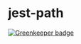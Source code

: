 # jest-path

[![Greenkeeper badge](https://badges.greenkeeper.io/soenkekluth/jest-path.svg)](https://greenkeeper.io/)